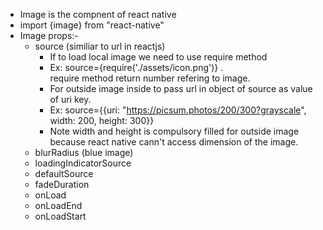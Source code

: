  - Image is the compnent of react native
 - import {image} from "react-native"
 - Image props:-
   - source (similiar to url in reactjs)
     - If to load local image we need to use require method
     - Ex: source={require('./assets/icon.png')} . <br/> require method return number refering to image.
     - For outside image inside to pass url in object of source as value of uri key.
     - Ex: source={{uri: "https://picsum.photos/200/300?grayscale", width: 200, height: 300}}
     - Note width and height is compulsory filled for outside image because react native cann't access dimension of the image.
   - blurRadius (blue image)
   - loadingIndicatorSource
   - defaultSource
   - fadeDuration
   - onLoad
   - onLoadEnd
   - onLoadStart
